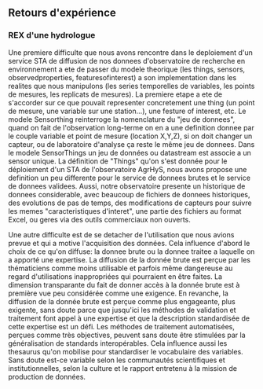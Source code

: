 ## Retours d'expérience
### REX d'une hydrologue

Une premiere difficulte que nous avons rencontre dans le deploiement d'un service STA de diffusion de nos donnees d'observatoire de recherche en environnement a ete de passer du modele theorique (les things, sensors, observedproperties, featuresofinterest) a son implementation dans les realites que nous manipulons (les series temporelles de variables, les points de mesures, les replicats de mesures). La premiere etape a ete de s'accorder sur ce que pouvait representer concretement une thing (un point de mesure, une variable sur une station...), une festure of interest, etc. Le modele Sensorthing reinterroge la nomenclature du "jeu de donnees", quand on fait de l'observation long-terme on en a une definition donnee par le couple variable et point de mesure (location X,Y,Z), si on doit changer un capteur, ou de laboratoire d'analyse ça reste le même jeu de donnees. Dans le modele SensorThings un jeu de données ou datastream est associe a un sensor unique. La définition de "Things" qu'on s'est donnée pour le déploiement d'un STA de l'observatoire AgrHyS, nous avons propose une definition un peu differente pour le service de donnees brutes et le service de donnees validees. Aussi, notre observatoire presente un historique de donnees considerable, avec beaucoup de fichiers de donnees historiques, des evolutions de pas de temps, des modifications de capteurs pour suivre les memes "caracteristiques d'interet", une partie des fichiers au format Excel, ou geres via des outils commerciaux non ouverts. 

Une autre difficulte est de se detacher de l'utilisation que nous avions prevue et qui a motive l'acquisition des données. Cela influence d'abord le choix de ce qu'on diffuse: la donnee brute ou la donnee traitee a laquelle on a apporté une expertise. La diffusion de la donnée brute est perçue par les thématiciens comme moins utilisable et parfois même dangereuse au regard d'utilisations inappropriées qui pourraient en être faites. La dimension transparante du fait de donner accès à la donnée brute est à première vue peu considérée comme une exigence. En revanche, la diffusion de la donnée brute est perçue comme plus engageante, plus exigente, sans doute parce que jusqu'ici les méthodes de validation et traitement font appel à une expertise et que la description standardisée de cette expertise est un défi. Les méthodes de traitement automatisées, perçues comme très objectives, peuvent sans doute être stimulées par la généralisation de standards interopérables. Cela influence aussi les thesaurus qu'on mobilise pour standardiser le vocabulaire des variables. Sans doute est-ce variable selon les communautés scientifiques et institutionnelles, selon la culture et le rapport entretenu à la mission de production de données. 

